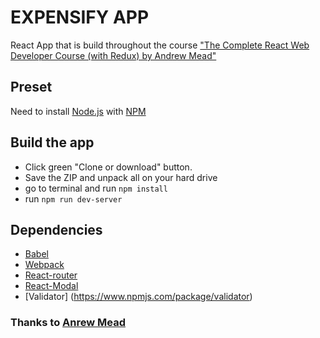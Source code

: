 # EXPENSIFY APP

React App that is build throughout the course ["The Complete React Web Developer Course (with Redux) by Andrew Mead"](https://www.udemy.com/react-2nd-edition/)

## Preset
Need to install [Node.js](https://nodejs.org/en/)  with [NPM](https://www.npmjs.com/get-npm)

## Build the app
- Click green "Clone or download" button. 
- Save the ZIP and unpack all on your hard drive
- go to terminal and run `npm install`
- run `npm run dev-server`

## Dependencies
- [Babel](https://babeljs.io/)
- [Webpack](https://webpack.js.org/)
- [React-router](https://reacttraining.com/react-router/web/guides/quick-start)
- [React-Modal](http://reactcommunity.org/react-modal/)
- [Validator]
(https://www.npmjs.com/package/validator)


### Thanks to [Anrew Mead](https://twitter.com/andrew_j_mead)
